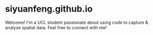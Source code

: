 # siyuanfeng.github.io
Welcome! I'm a UCL student passionate about using code to capture &amp; analyse spatial data. Feel free to connect with me!
